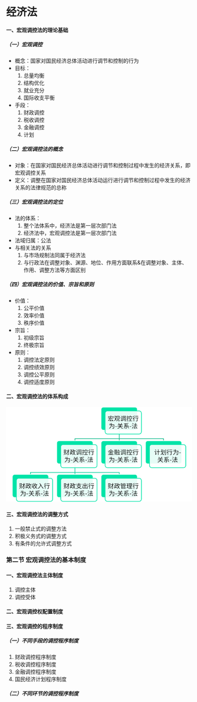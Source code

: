 # 经济法

#### 一、宏观调控法的理论基础
##### （一）宏观调控
- 概念：国家对国民经济总体活动进行调节和控制的行为
- 目标：
    1. 总量均衡
    2. 结构优化
    3. 就业充分
    4. 国际收支平衡
- 手段：
    1. 财政调控
    2. 税收调控
    3. 金融调控
    4. 计划

##### （二）宏观调控法的概念
- 对象：在国家对国民经济总体活动进行调节和控制过程中发生的经济关系，即宏观调控关系
- 定义：调整在国家对国民经济总体活动运行进行调节和控制过程中发生的经济关系的法律规范的总称

##### （三）宏观调控法的定位
- 法的体系：
    1. 整个法体系中，经济法是第一层次部门法
    2. 经济法中，宏观调控法是第一层次部门法
- 法域归属：公法
- 与相关法的关系
    1. 与市场规制法同属于经济法
    2. 与行政法在调整对象、渊源、地位、作用方面联系&在调整对象、主体、作用、调整方法等方面区别

##### （四）宏观调控法的价值、宗旨和原则
- 价值：
    1. 公平价值
    2. 效率价值
    3. 秩序价值
- 宗旨：
    1. 初级宗旨
    2. 终极宗旨
- 原则：
    1. 调控法定原则
    2. 调控绩效原则
    3. 调控公平原则
    4. 调控适度原则

#### 二、宏观调控法的体系构成
![26](img/26.png)

#### 三、宏观调控法的调整方式
1. 一般禁止式的调整方法
2. 积极义务式的调整方式
3. 有条件的允许式调整方式

### 第二节 宏观调控法的基本制度
#### 一、宏观调控法主体制度
1. 调控主体
2. 调控受体

#### 二、宏观调控权配置制度

#### 三、宏观调控的程序制度
##### （一）不同手段的调控程序制度
1. 财政调控程序制度
2. 税收调控程序制度
3. 金融调控程序制度
4. 国民经济计划程序制度

##### （二）不同环节的调控程序制度

